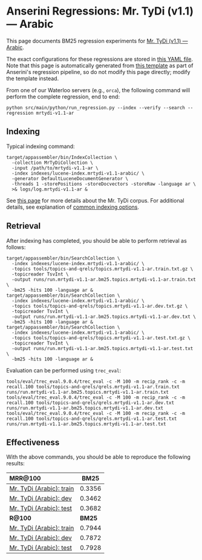 # Anserini Regressions: Mr. TyDi (v1.1) &mdash; Arabic

This page documents BM25 regression experiments for [Mr. TyDi (v1.1) &mdash; Arabic](https://github.com/castorini/mr.tydi).

The exact configurations for these regressions are stored in [this YAML file](../../src/main/resources/regression/mrtydi-v1.1-ar.yaml).
Note that this page is automatically generated from [this template](../../src/main/resources/docgen/templates/mrtydi-v1.1-ar.template) as part of Anserini's regression pipeline, so do not modify this page directly; modify the template instead.

From one of our Waterloo servers (e.g., `orca`), the following command will perform the complete regression, end to end:

```
python src/main/python/run_regression.py --index --verify --search --regression mrtydi-v1.1-ar
```

## Indexing

Typical indexing command:

```
target/appassembler/bin/IndexCollection \
  -collection MrTyDiCollection \
  -input /path/to/mrtydi-v1.1-ar \
  -index indexes/lucene-index.mrtydi-v1.1-arabic/ \
  -generator DefaultLuceneDocumentGenerator \
  -threads 1 -storePositions -storeDocvectors -storeRaw -language ar \
  >& logs/log.mrtydi-v1.1-ar &
```

See [this page](https://github.com/castorini/mr.tydi) for more details about the Mr. TyDi corpus.
For additional details, see explanation of [common indexing options](common-indexing-options.md).

## Retrieval

After indexing has completed, you should be able to perform retrieval as follows:

```
target/appassembler/bin/SearchCollection \
  -index indexes/lucene-index.mrtydi-v1.1-arabic/ \
  -topics tools/topics-and-qrels/topics.mrtydi-v1.1-ar.train.txt.gz \
  -topicreader TsvInt \
  -output runs/run.mrtydi-v1.1-ar.bm25.topics.mrtydi-v1.1-ar.train.txt \
  -bm25 -hits 100 -language ar &
target/appassembler/bin/SearchCollection \
  -index indexes/lucene-index.mrtydi-v1.1-arabic/ \
  -topics tools/topics-and-qrels/topics.mrtydi-v1.1-ar.dev.txt.gz \
  -topicreader TsvInt \
  -output runs/run.mrtydi-v1.1-ar.bm25.topics.mrtydi-v1.1-ar.dev.txt \
  -bm25 -hits 100 -language ar &
target/appassembler/bin/SearchCollection \
  -index indexes/lucene-index.mrtydi-v1.1-arabic/ \
  -topics tools/topics-and-qrels/topics.mrtydi-v1.1-ar.test.txt.gz \
  -topicreader TsvInt \
  -output runs/run.mrtydi-v1.1-ar.bm25.topics.mrtydi-v1.1-ar.test.txt \
  -bm25 -hits 100 -language ar &
```

Evaluation can be performed using `trec_eval`:

```
tools/eval/trec_eval.9.0.4/trec_eval -c -M 100 -m recip_rank -c -m recall.100 tools/topics-and-qrels/qrels.mrtydi-v1.1-ar.train.txt runs/run.mrtydi-v1.1-ar.bm25.topics.mrtydi-v1.1-ar.train.txt
tools/eval/trec_eval.9.0.4/trec_eval -c -M 100 -m recip_rank -c -m recall.100 tools/topics-and-qrels/qrels.mrtydi-v1.1-ar.dev.txt runs/run.mrtydi-v1.1-ar.bm25.topics.mrtydi-v1.1-ar.dev.txt
tools/eval/trec_eval.9.0.4/trec_eval -c -M 100 -m recip_rank -c -m recall.100 tools/topics-and-qrels/qrels.mrtydi-v1.1-ar.test.txt runs/run.mrtydi-v1.1-ar.bm25.topics.mrtydi-v1.1-ar.test.txt
```

## Effectiveness

With the above commands, you should be able to reproduce the following results:

| **MRR@100**                                                                                                  | **BM25**  |
|:-------------------------------------------------------------------------------------------------------------|-----------|
| [Mr. TyDi (Arabic): train](https://github.com/castorini/mr.tydi)                                             | 0.3356    |
| [Mr. TyDi (Arabic): dev](https://github.com/castorini/mr.tydi)                                               | 0.3462    |
| [Mr. TyDi (Arabic): test](https://github.com/castorini/mr.tydi)                                              | 0.3682    |
| **R@100**                                                                                                    | **BM25**  |
| [Mr. TyDi (Arabic): train](https://github.com/castorini/mr.tydi)                                             | 0.7944    |
| [Mr. TyDi (Arabic): dev](https://github.com/castorini/mr.tydi)                                               | 0.7872    |
| [Mr. TyDi (Arabic): test](https://github.com/castorini/mr.tydi)                                              | 0.7928    |
